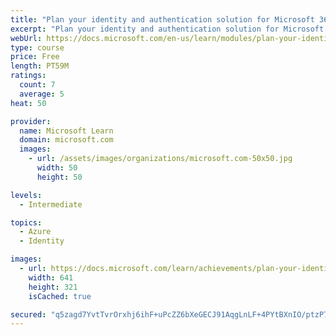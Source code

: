 ```yaml
---
title: "Plan your identity and authentication solution for Microsoft 365"
excerpt: "Plan your identity and authentication solution for Microsoft 365"
webUrl: https://docs.microsoft.com/en-us/learn/modules/plan-your-identity-authentication-solution-for-microsoft-365/
type: course
price: Free
length: PT59M
ratings:
  count: 7
  average: 5
heat: 50

provider:
  name: Microsoft Learn
  domain: microsoft.com
  images:
    - url: /assets/images/organizations/microsoft.com-50x50.jpg
      width: 50
      height: 50

levels:
  - Intermediate

topics:
  - Azure
  - Identity

images:
  - url: https://docs.microsoft.com/learn/achievements/plan-your-identity-and-authentication-solution-for-microsoft-365-social.png
    width: 641
    height: 321
    isCached: true

secured: "q5zagd7YvtTvrOrxhj6ihF+uPcZZ6bXeGECJ91AqgLnLF+4PYtBXnIO/ptzP739pfM6TS9M17wTAHYXaW5aeumFGPfGuvzeA9KGTAb/3XaK2bEhvS6emwaU4Rj6Be5bdBVg7jTGeUQwej5a1QYsmPAfihw7TBN6zujE9mWVyIe3DWkFrgLET7FnYE4KHTnVcxVMNj+LlGx0OIdPokaeMiXN/mG/DUVw0FKnhkli8oWVQWG5THCfBY7aJnte5cX/EuGsLmULlBuJQd5loNe7TrNWaPMoaDKAHEOVyGOcbhGwxWUgZfYjvK1eQZfAQjITwaJ4Z8LbZ/u/RIzgPNVzkM5QkD2achdK8l9t1hPcV2irse6M8k0qu1bIdxe3fnDEyNxllvzVKO9TgiVLSisnJxTXfZSepJN5Ao4v2oh2946c=;YVqi31R/tY49SCIiugpjcw=="
---
```


